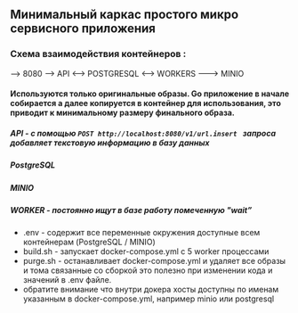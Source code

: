 ## Минимальный каркас простого микро сервисного приложения

### Схема взаимодействия контейнеров :

 --> 8080 --> API <--> POSTGRESQL <--> WORKERS ---> MINIO 
 
 #### Используются только оригинальные образы. Go приложение в начале собирается а далее копируется в контейнер для использования, это приводит к минимальному размеру финального образа. 
 

##### API - с помощью ````POST http://localhost:8080/v1/url.insert ```` запроса добавляет текстовую информацию в базу данных
##### PostgreSQL
##### MINIO
##### WORKER - постоянно ищут в базе работу помеченную "wait”   


-	.env - содержит все переменные окружения доступные всем контейнерам (PostgreSQL / MINIO)
-	build.sh - запускает docker-compose.yml с 5 worker процессами
-	purge.sh - останавливает docker-compose.yml и удаляет все образы и тома связанные со сборкой это полезно при изменении кода и значений в .env файле.
-	обратите внимание что внутри докера хосты доступны по именам указанным в docker-compose.yml, например minio или postgresql


